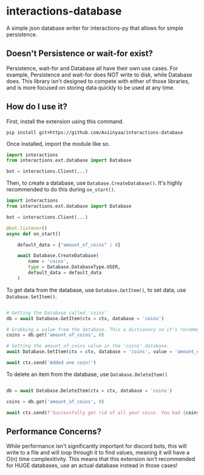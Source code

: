 # interactions-database
A simple json database writer for interactions-py that allows for simple persistence.

## Doesn't Persistence or wait-for exist?
Persistence, wait-for and Database all have their own use cases. For example, Persistence and wait-for does NOT write to disk, while Database does. This library isn't designed to compete with either of those libraries, and is more focused on storing data quickly to be used at any time.

## How do I use it?
First, install the extension using this command.
```
pip install git+https://github.com/Axiinyaa/interactions-database
```

Once installed, import the module like so.

```py
import interactions
from interactions.ext.database import Database

bot = interactions.Client(...)
```

Then, to create a database, use ``Database.CreateDatabase()``. It's highly recommended to do this during ``on_start()``.
```py
import interactions
from interactions.ext.database import Database

bot = interactions.Client(...)

@bot.listener()
async def on_start()

    default_data = {"amount_of_coins" : 0}

    await Database.CreateDatabase(
        name = 'coins',
        type = Database.DatabaseType.USER,
        default_data = default_data
    )
```

To get data from the database, use ``Database.GetItem()``, to set data, use ``Database.SetItem()``.

```py

# Getting the Database called 'coins'
db = await Database.GetItem(ctx = ctx, database = 'coins')

# Grabbing a value from the database. This a dictionary so it's recommended to use the get() function.
coins = db.get('amount_of_coins', 0)

# Setting the amount_of_coins value in the 'coins' database.
await Database.SetItem(ctx = ctx, database = 'coins', value = 'amount_of_coins', data = coins + 1)

await ctx.send('Added one coin!')
```

To delete an item from the database, use ``Database.DeleteItem()``

```py

db = await Database.DeleteItem(ctx = ctx, database = 'coins')

coins = db.get('amount_of_coins', 0)

await ctx.send(f'Successfully got rid of all your coins. You had {coins} amount of coins!`)

```

## Performance Concerns?
While performance isn't significantly important for discord bots, this will write to a file and will loop through it to find values, meaning it will have a O(n) time complexitivity. This means that this extension isn't recommended for HUGE databases, use an actual database instead in those cases!